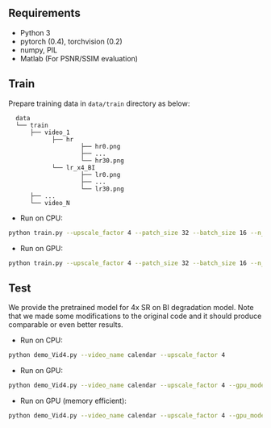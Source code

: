 
## Requirements
- Python 3
- pytorch (0.4), torchvision (0.2)
- numpy, PIL
- Matlab (For PSNR/SSIM evaluation)




## Train
Prepare training data in `data/train` directory as below:
```
  data
  └── train
      ├── video_1
            ├── hr
                    ├── hr0.png
                    ├── ...
                    └── hr30.png
            └── lr_x4_BI
                    ├── lr0.png
                    ├── ...
                    └── lr30.png
      ├── ...
      └── video_N
```

- Run on CPU:
```bash
python train.py --upscale_factor 4 --patch_size 32 --batch_size 16 --n_iters 300000
```

- Run on GPU:
```bash
python train.py --upscale_factor 4 --patch_size 32 --batch_size 16 --n_iters 300000 --gpu_mode True
```

## Test
We provide the pretrained model for 4x SR on BI degradation model. Note that we made some modifications to the original code and it should produce comparable or even better results.

- Run on CPU:
```bash
python demo_Vid4.py --video_name calendar --upscale_factor 4
```

- Run on GPU:
```bash
python demo_Vid4.py --video_name calendar --upscale_factor 4 --gpu_mode True
```

- Run on GPU (memory efficient):
```bash
python demo_Vid4.py --video_name calendar --upscale_factor 4 --gpu_mode True --chop_forward True
```

